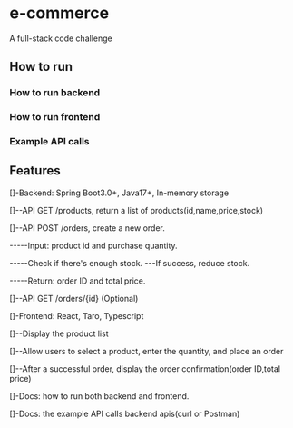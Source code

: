 # e-commerce

A full-stack code challenge

## How to run

### How to run backend

### How to run frontend

### Example API calls

## Features

\[\]-Backend: Spring Boot3.0+, Java17+, In-memory storage 

\[\]--API GET /products, return a list of products(id,name,price,stock) 

\[\]--API POST /orders, create a new order. 

\-----Input: product id and purchase quantity. 

\-----Check if there's enough stock. ---If success, reduce stock. 

\-----Return: order ID and total price. 

\[\]--API GET /orders/{id} (Optional) 

\[\]-Frontend: React, Taro, Typescript 

\[\]--Display the product list 

\[\]--Allow users to select a product, enter the quantity, and place an order 

\[\]--After a successful order, display the order confirmation(order ID,total price) 

\[\]-Docs: how to run both backend and frontend. 

\[\]-Docs: the example API calls backend apis(curl or Postman)



